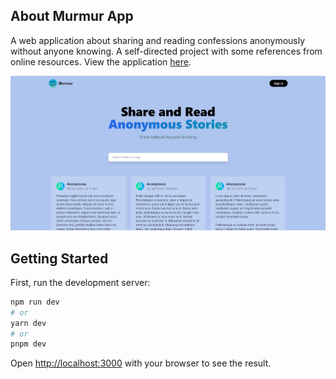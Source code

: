 ## About Murmur App

A web application about sharing and reading confessions anonymously without anyone knowing. A self-directed project with some references from online resources. View the application [here](https://murmur-bn78cam0c-adhamhshm.vercel.app/).

![Murmur Homepage](screenshots/screenshot-homepage.png)

## Getting Started

First, run the development server:

```bash
npm run dev
# or
yarn dev
# or
pnpm dev
```

Open [http://localhost:3000](http://localhost:3000) with your browser to see the result.

